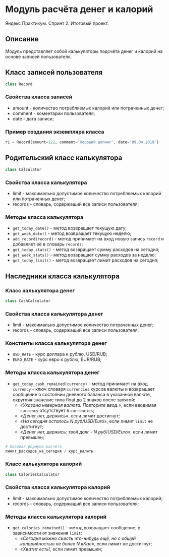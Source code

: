 # Модуль расчёта денег и калорий

Яндекс Практикум. Спринт 2. Итоговый проект.

## Описание

Модуль представляет собой калькуляторы подсчёта денег и калорий на основе записей пользователя.

## Класс записей пользователя

```python
class Record
```

### Свойства класса записей

* amount - количество потребляемых калорий или потраченных денег;
* comment - коментарии пользователя;
* date - дата записи;

### Пример создания экземпляра класса

```python
r1 = Record(amount=122, comment='Хороший шопинг', date='09.04.2019')
```

## Родительский класс калькулятора

```python
class Calculator
```

### Свойства класса калькулятора

* limit - максимально допустимое количество потребляемых калорий или потраченных денег;
* records - словарь, содержащий все записи пользователя;

### Методы класса калькулятора

* `get_today_date()` - метод возвращает текущую дату;
* `get_week_date()` - метод возвращает текущую неделю;
* `add_record(record)` - метод принимает на вход новую запись `record` и добавляет её в словарь `records`;
* `get_today_stats()` - метод возвращает сумму расходов на сегодня;
* `get_week_stats()` - метод возвращает сумму расходов за неделю;
* `get_today_limit()` - метод возвращает лимит расходов на сегодня;

## Наследники класса калькулятора

### Класс калькулятора денег

```python
class CashCalculator
```

### Свойства класса калькулятора денег

* limit - максимально допустимое количество потраченных денег;
* records - словарь, содержащий все записи пользователя;

### Константы класса калькулятора денег

* `USD_RATE` - курс доллара к рублю, USD/RUB;
* `EURO_RATE` - курс евро к рублю, EUR/RUB;

### Методы класса калькулятора денег

* `get_today_cash_remained(currency)` - метод принимает на вход `currency` - ключ словаря `currencies` курсов валюты и возвращает сообщение о состоянии дневного баланса в указанной валюте, округляя значение типа float до 2 знаков после запятой:
  * *«Указана неверная валюта. Повторите ввод.»*, если вводимая `currency` отсутствует в `currencies`;
  * *«Денег нет, держись»*, если лимит достигнут;
  * *«На сегодня осталось N руб/USD/Euro»*, если лимит `limit` не достигнут;
  * *«Денег нет, держись: твой долг - N руб/USD/Euro»*, если лимит превышен;

```python
# базовая формула расчета
лимит_расходов_на_сегодня / курс_валюты
```

### Класс калькулятора калорий

```python
class CaloriesCalculator
```

### Свойства класса калькулятора калорий

* limit - максимально допустимое количество потребляемых калорий;
* records - словарь, содержащий все записи пользователя;

### Методы класса калькулятора калорий

* `get_calories_remained()` - метод возвращает сообщение, в зависимости от значения `limit`:
  * *«Сегодня можно съесть что-нибудь ещё, но с общей калорийностью не более N кКал»*, если лимит не достигнут;
  * *«Хватит есть!*, если лимит превышен;
